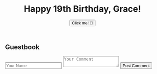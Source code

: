 <div class="container mx-auto px-4">
  <header class="text-center py-10">
    <h1 class="text-4xl font-bold text-gray-800">Happy 19th Birthday, Grace!</h1>
    <button class="bg-pink-500 hover:bg-pink-400 text-white font-bold py-2 px-4 rounded-full my-4 focus:outline-none focus:shadow-outline" onclick="alert('Happy Birthday Grace!')">Click me! 🎂</button>
  </header>
  <!-- Content including images and dropdown menu here -->
  <section id="comments" class="col-span-1 lg:col-span-3">
    <h2 class="text-2xl font-semibold text-gray-800 mb-5">Guestbook</h2>
    <form id="comments-form" class="mb-6">
      <input type="text" name="name" placeholder="Your Name" class="border border-gray-300 p-2 rounded-md mr-2 mb-2 w-full md:w-auto" required>
      <textarea name="comment" placeholder="Your Comment" class="border border-gray-300 p-2 rounded-md w-full mb-2" required></textarea>
      <button type="submit" class="bg-blue-500 hover:bg-blue-700 text-white font-bold py-2 px-4 rounded w-full md:w-auto mb-2">Post Comment</button>
    </form>
    <div id="comments-list" class="space-y-4">
      <!-- Comments will be dynamically inserted here -->
    </div>
  </section>
</div>
<script>
  const commentsForm = document.getElementById('comments-form');
  const commentsList = document.getElementById('comments-list');
  const localStorageKey = 'birthdayComments';
  function saveComment(name, comment, timestamp) {
    const comments = JSON.parse(localStorage.getItem(localStorageKey)) || [];
    comments.push({ name, comment, timestamp });
    localStorage.setItem(localStorageKey, JSON.stringify(comments));
  }
  function loadComments() {
    const comments = JSON.parse(localStorage.getItem(localStorageKey)) || [];
    commentsList.innerHTML = comments.map(c => 
      '<div class="bg-gray-100 p-4 rounded">' + 
      '<p class="font-semibold">' + c.name + ' - <span class="text-xs text-gray-500">' +
        new Date(c.timestamp).toLocaleString() + '</span></p>' +
      '<p>' + c.comment + '</p>' + 
      '</div>'
    ).join('');
  }
  commentsForm.addEventListener('submit', function(event) {
    event.preventDefault();
    const name = event.target.elements.name.value;
    const comment = event.target.elements.comment.value;
    const timestamp = new Date().toISOString();
    saveComment(name, comment, timestamp);
    loadComments();
    event.target.reset();
  });
  loadComments();
</script>
